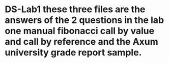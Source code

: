 # DS-Lab1   these three files are the answers of the 2 questions in the lab one manual fibonacci call by value and call by reference and the Axum university grade report sample.

